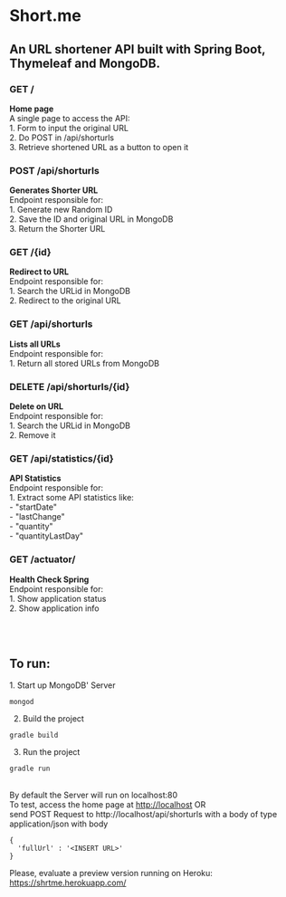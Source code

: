 <h1>Short.me</h1>

<h2>An URL shortener API built with Spring Boot, Thymeleaf and MongoDB.</h1>

<h3>GET /</h3>
<b>Home page</b> <br />
A single page to access the API: <br />
1. Form to input the original URL  <br />
2. Do POST in /api/shorturls <br />
3. Retrieve shortened URL as a button to open it <br />

<h3>POST /api/shorturls</h3>
<b>Generates Shorter URL</b> <br />
Endpoint responsible for: <br/>
1. Generate new Random ID  <br />
2. Save the ID and original URL in MongoDB <br />
3. Return the Shorter URL

<h3>GET /{id}</h3>
<b>Redirect to URL</b> <br />
Endpoint responsible for: <br/>
1. Search the URLid in MongoDB <br />
2. Redirect to the original URL <br />

<h3>GET /api/shorturls</h3>
<b>Lists all URLs</b> <br />
Endpoint responsible for: <br/>
1. Return all stored URLs from MongoDB <br />

<h3>DELETE /api/shorturls/{id}</h3>
<b>Delete on URL</b> <br />
Endpoint responsible for: <br/>
1. Search the URLid in MongoDB <br />
2. Remove it <br />

<h3>GET /api/statistics/{id}</h3>
<b>API Statistics</b> <br />
Endpoint responsible for: <br/>
1. Extract some API statistics like: <br />
   - "startDate" <br />
   - "lastChange" <br />
   - "quantity" <br />
   - "quantityLastDay" <br />

<h3>GET /actuator/</h3>
<b>Health Check Spring</b> <br />
Endpoint responsible for: <br/>
1. Show application status <br />
2. Show application info <br />

<br /> <br />
<h2>To run:</h2>
1. Start up MongoDB' Server

```
mongod
```

2. Build the project

```
gradle build
```


3. Run the project

```
gradle run
```

<br />
By default the Server will run on localhost:80 <br/>
To test, access the home page at <a href='http://localhost'>http://localhost</a> OR <br />
send POST Request to http://localhost/api/shorturls with a body of type application/json with body

```
{
  'fullUrl' : '<INSERT URL>'
}
```


Please, evaluate a preview version running on Heroku: <a href='https://shrtme.herokuapp.com/'>https://shrtme.herokuapp.com/</a>